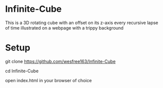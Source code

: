 # Infinite-Cube
This is a 3D rotating cube with an offset on its z-axis every recursive lapse of time illustrated on a webpage with a trippy background

# Setup

git clone https://github.com/wesfree163/Infinite-Cube

cd Infinite-Cube

open index.html in your browser of choice
